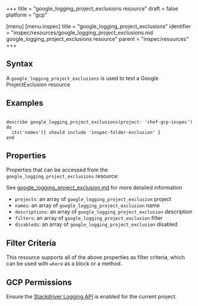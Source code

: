 +++
title = "google_logging_project_exclusions resource"
draft = false
platform = "gcp"

[menu]
  [menu.inspec]
    title = "google_logging_project_exclusions"
    identifier = "inspec/resources/google_logging_project_exclusions.md google_logging_project_exclusions resource"
    parent = "inspec/resources"
+++


## Syntax
A `google_logging_project_exclusions` is used to test a Google ProjectExclusion resource

## Examples
```

describe google_logging_project_exclusions(project: 'chef-gcp-inspec') do
  its('names'){ should include 'inspec-folder-exclusion' }
end
```

## Properties
Properties that can be accessed from the `google_logging_project_exclusions` resource:

See [google_logging_project_exclusion.md](google_logging_project_exclusion.md) for more detailed information
  * `projects`: an array of `google_logging_project_exclusion` project
  * `names`: an array of `google_logging_project_exclusion` name
  * `descriptions`: an array of `google_logging_project_exclusion` description
  * `filters`: an array of `google_logging_project_exclusion` filter
  * `disableds`: an array of `google_logging_project_exclusion` disabled

## Filter Criteria
This resource supports all of the above properties as filter criteria, which can be used
with `where` as a block or a method.

## GCP Permissions

Ensure the [Stackdriver Logging API](https://console.cloud.google.com/apis/library/logging.googleapis.com/) is enabled for the current project.
